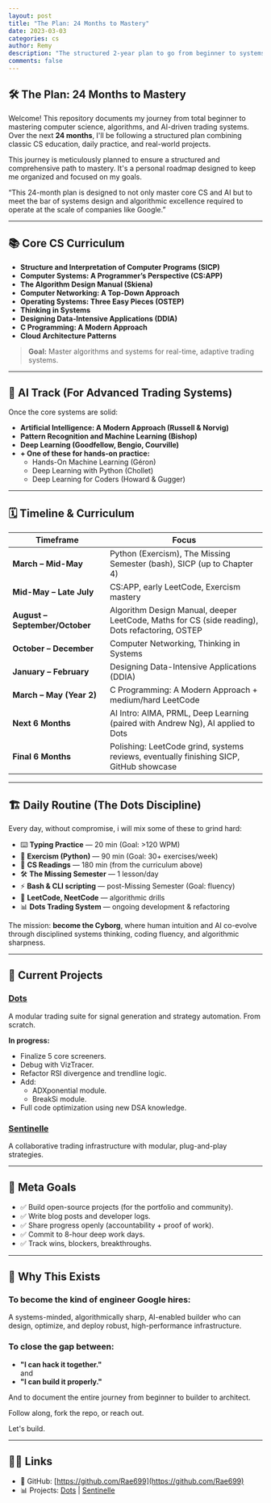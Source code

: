 ```yaml
---
layout: post
title: "The Plan: 24 Months to Mastery"
date: 2023-03-03
categories: cs
author: Remy
description: "The structured 2-year plan to go from beginner to systems builder, with a focus on CS fundamentals, trading systems, and AI."
comments: false
---
```


## 🛠️ The Plan: 24 Months to Mastery

Welcome! This repository documents my journey from total beginner to mastering computer science, algorithms, and AI-driven trading systems.  
Over the next **24 months**, I'll be following a structured plan combining classic CS education, daily practice, and real-world projects.

This journey is meticulously planned to ensure a structured and comprehensive path to mastery. 
It's a personal roadmap designed to keep me organized and focused on my goals.

“This 24-month plan is designed to not only master core CS and AI but to meet the bar of systems design and algorithmic excellence required to operate at the scale of companies like Google.”


---

## 📚 Core CS Curriculum
- **Structure and Interpretation of Computer Programs (SICP)**
- **Computer Systems: A Programmer’s Perspective (CS:APP)**
- **The Algorithm Design Manual (Skiena)**
- **Computer Networking: A Top-Down Approach**
- **Operating Systems: Three Easy Pieces (OSTEP)**
- **Thinking in Systems**
- **Designing Data-Intensive Applications (DDIA)**
- **C Programming: A Modern Approach**
- **Cloud Architecture Patterns**

> **Goal:** Master algorithms and systems for real-time, adaptive trading systems.


---

## 🤖 AI Track (For Advanced Trading Systems)
Once the core systems are solid:
- **Artificial Intelligence: A Modern Approach (Russell & Norvig)**
- **Pattern Recognition and Machine Learning (Bishop)**
- **Deep Learning (Goodfellow, Bengio, Courville)**
- **+ One of these for hands-on practice:**
  - Hands-On Machine Learning (Géron)
  - Deep Learning with Python (Chollet)
  - Deep Learning for Coders (Howard & Gugger)


---

## 🗓️ Timeline & Curriculum

| Timeframe                     | Focus                                                                                   |
|-------------------------------|-----------------------------------------------------------------------------------------|
| **March – Mid-May**           | Python (Exercism), The Missing Semester (bash), SICP (up to Chapter 4)                |
| **Mid-May – Late July**       | CS:APP, early LeetCode, Exercism mastery                                               |
| **August – September/October**| Algorithm Design Manual, deeper LeetCode, Maths for CS (side reading), Dots refactoring, OSTEP |
| **October – December**        | Computer Networking, Thinking in Systems                                               |
| **January – February**        | Designing Data-Intensive Applications (DDIA)                                           |
| **March – May (Year 2)**      | C Programming: A Modern Approach + medium/hard LeetCode                               |
| **Next 6 Months**             | AI Intro: AIMA, PRML, Deep Learning (paired with Andrew Ng), AI applied to Dots       |
| **Final 6 Months**            | Polishing: LeetCode grind, systems reviews, eventually finishing SICP, GitHub showcase |


---

## 🏗️ Daily Routine (The Dots Discipline)
Every day, without compromise, i will mix some of these to grind hard:
- ⌨️ **Typing Practice** — 20 min (Goal: >120 WPM)
- 🐍 **Exercism (Python)** — 90 min (Goal: 30+ exercises/week)
- 📖 **CS Readings** — 180 min (from the curriculum above)
- 🛠️ **The Missing Semester** — 1 lesson/day
- ⚡ **Bash & CLI scripting** — post-Missing Semester (Goal: fluency)
- 🧠 **LeetCode, NeetCode** — algorithmic drills
- 📊 **Dots Trading System** — ongoing development & refactoring

The mission: **become the Cyborg**, where human intuition and AI co-evolve through disciplined systems thinking, coding fluency, and algorithmic sharpness.


---

## 🚧 Current Projects


### [Dots](https://github.com/Rae699/Dots)

A modular trading suite for signal generation and strategy automation. From scratch.

**In progress:**
- Finalize 5 core screeners.
- Debug with VizTracer.
- Refactor RSI divergence and trendline logic.
- Add:
  - ADXponential module.
  - BreakSi module.
- Full code optimization using new DSA knowledge.


### [Sentinelle](https://github.com/SentiCap/SentinelleCap)

A collaborative trading infrastructure with modular, plug-and-play strategies.


---

## 🎯 Meta Goals

- ✅ Build open-source projects (for the portfolio and community).
- ✅ Write blog posts and developer logs.
- ✅ Share progress openly (accountability + proof of work).
- ✅ Commit to 8-hour deep work days.
- ✅ Track wins, blockers, breakthroughs.


---

## 📌 Why This Exists

### To become the kind of engineer Google hires:
A systems-minded, algorithmically sharp, AI-enabled builder who can design, optimize, and deploy robust, high-performance infrastructure.

### To close the gap between:
- **"I can hack it together."**  
and  
- **"I can build it properly."**

And to document the entire journey from beginner to builder to architect.  

Follow along, fork the repo, or reach out. 

Let's build.


---

## 🔗🔗 Links

- 🐙 GitHub: [https://github.com/Rae699](https://github.com/Rae699)
- 📊 Projects: [Dots](https://github.com/Rae699/Dots) | [Sentinelle](https://github.com/SentiCap/SentinelleCap)
